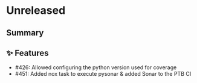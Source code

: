 # Unreleased

## Summary

## ✨ Features

* #426: Allowed configuring the python version used for coverage
* #451: Added nox task to execute pysonar & added Sonar to the PTB CI
